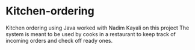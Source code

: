 # Kitchen-ordering
Kitchen ordering using Java
worked with Nadim Kayali on this project
The system is meant to be used by cooks in a restaurant to keep track of incoming orders and check off ready ones.
